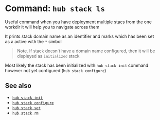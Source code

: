 # Command: `hub stack ls`

Useful command when you have deployment multiple stacs from the one workdir it will help you to navigate across them

It prints stack domain name as an identifier and marks which has been set as a active with the `*` simbol

> Note. If stack doesn't have a domain name configured, then it will be displeyed as `initialized` stack

Most likely the stack has been initialized with `hub stack init` command however not yet configured (`hub stack configure`)

## See also

* [`hub stack init`](hub-stack-init.md)
* [`hub stack configure`](hub-stack-configure.md)
* [`hub stack set`](hub-stack-set.md)
* [`hub stack rm`](hub-stack-unconfigure.md)
